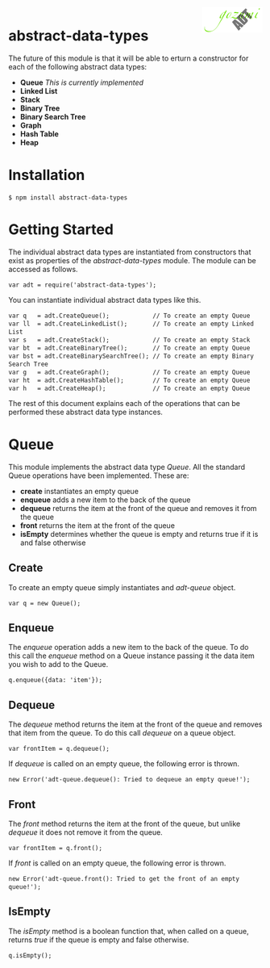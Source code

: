 <img src="logo.png" alt="Gozumi abstract data types" align="right">

abstract-data-types
===================

The future of this module is that it will be able to erturn a constructor for each of the following abstract data types:

- __Queue__ _This is currently implemented_
- __Linked List__
- __Stack__
- __Binary Tree__
- __Binary Search Tree__
- __Graph__
- __Hash Table__
- __Heap__


Installation
============

	$ npm install abstract-data-types


Getting Started
================

The individual abstract data types are instantiated from constructors that exist as properties of the _abstract-data-types_ module. The module can be accessed as follows.

	var adt = require('abstract-data-types');


You can instantiate individual abstract data types like this.

	var q   = adt.CreateQueue();			// To create an empty Queue
	var ll  = adt.CreateLinkedList();		// To create an empty Linked List
	var s   = adt.CreateStack();			// To create an empty Stack
	var bt  = adt.CreateBinaryTree();		// To create an empty Queue
	var bst = adt.CreateBinarySearchTree();	// To create an empty Binary Search Tree
	var g   = adt.CreateGraph();			// To create an empty Queue
	var ht  = adt.CreateHashTable();		// To create an empty Queue
	var h   = adt.CreateHeap();				// To create an empty Queue



The rest of this document explains each of the operations that can be performed these abstract data type instances.




Queue
=========

This module implements the abstract data type _Queue_. All the standard Queue operations have been implemented. These are:

- __create__	instantiates an empty queue
- __enqueue__	adds a new item to the back of the queue
- __dequeue__	returns the item at the front of the queue and removes it from the queue
- __front__		returns the item at the front of the queue
- __isEmpty__	determines whether the queue is empty and returns true if it is and false otherwise







Create
------

To create an empty queue simply instantiates and _adt-queue_ object.

	var q = new Queue();


Enqueue
-------

The _enqueue_ operation adds a new item to the back of the queue. To do this call the _enqueue_ method on a Queue instance passing it the data item you wish to add to the Queue.

	q.enqueue({data: 'item'});


Dequeue
-------

The _dequeue_ method returns the item at the front of the queue and removes that item from the queue. To do this call _dequeue_ on a queue object.

	var frontItem = q.dequeue();

If _dequeue_ is called on an empty queue, the following error is thrown.

	new Error('adt-queue.dequeue(): Tried to dequeue an empty queue!');


Front
-----

The _front_ method returns the item at the front of the queue, but unlike _dequeue_ it does not remove it from the queue.

	var frontItem = q.front();

If _front_ is called on an empty queue, the following error is thrown.

	new Error('adt-queue.front(): Tried to get the front of an empty queue!');


IsEmpty
-------

The _isEmpty_ method is a boolean function that, when called on a queue, returns _true_ if the queue is empty and false otherwise.

	q.isEmpty();


